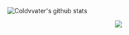 ![Coldvvater's github stats](https://github-readme-stats.vercel.app/api?username=Coldvvater)<p align="center"></p>
<p align="center"><img src="https://i.giphy.com/RThN0hOS2GO4M.gif" /></p>
